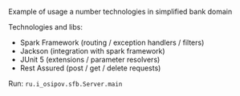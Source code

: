 Example of usage a number technologies in simplified bank domain

Technologies and libs:
- Spark Framework (routing / exception handlers / filters)
- Jackson (integration with spark framework)
- JUnit 5 (extensions / parameter resolvers)
- Rest Assured (post / get / delete requests)

Run: `ru.i_osipov.sfb.Server.main`